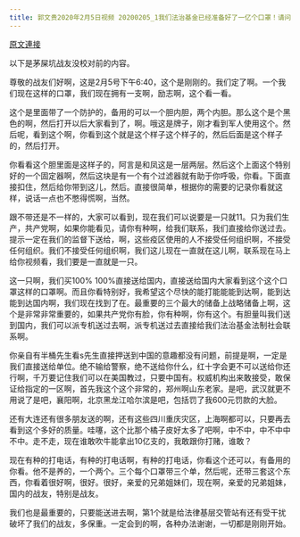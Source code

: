 ```yaml
---
title: 郭文贵2020年2月5日视频 20200205_1我们法治基金已经准备好了一亿个口罩！请问中共我们该如何送到我们血缘的同胞手里？寄诸囗罩．善至血缘！
---
```


[原文連接](https://gnews.org/ThreadView/53479252)

以下是茅屎坑战友没校对前的内容。

  尊敬的战友们好啊，这是2月5号下午6:40，这个是刚刚的。我们定了啊。一个我们现在这样的口罩，我们现在拥有一支啊，励志啊，这个看一看。

  这个是里面带了一个防护的，备用的可以一个胆内胆，两个内胆。那么这个是个黑色的啊，然后打开以后大家看到了，啊。哦这是牌子，刚才看到军人使用这个。然后呢，看到这个啊，你看到这个就是这个样子这个样子的，然后后面是这个样子的，然后打开。

  你看看这个胆里面是这样子的，阿言是和凤这是一层两层。然后这个上面这个特别好的一个固定器啊，然后这块是有一个有个过滤器就有助于你呼吸，你看。下面直接扣住，然后给你带到这儿，然后。直接很简单，根据你的需要的记录你看就这样，说话一点也不憋得慌啊，当然。

  跟不带还是不一样的，大家可以看到，现在我们可以说要是一只就11。只为我们生产，共产党啊，如果你能看见，请你有种啊，给我们联系，我们直接给你送过去。提示一定在我们的监督下送给，啊，这些疫区使用的人不接受任何组织啊，不接受任何组织。我们不接受任何组织啊，我们这儿现在一直就在这儿啊，联系现在马上给你视频看，我们要是一直就是一只。

  这一只啊，我们买100% 100%直接送给国内，直接送给国内大家看到这个这个口罩这样的口罩啊。而且你看特别好，我希望这个尽快的能打能能能到达啊，能到达能到达国内啊，我们现在找到了在。最重要的三个最大的储备上战略储备上啊，这个是非常非常重要的，如果共产党你有脸，你有种啊，你有这个。有胆量叫我们送到国内，我们可以派专机送过去啊，派专机送过去直接给我们法治基金法制社会联系啊。

  你亲自有半桶先生看s先生直接押送到中国的意趣都没有问题，前提是啊，一定是我们直接送给单位。绝不输给警察，绝不送给你什么，红十字会更不可以送给你还行啊，千万要记住我们可以在美国教过，只要中国有。权威机构出来敢接受，敢保证给指定的一区啊，首先我这个这个非常的，郑州啊山东老家。是吧，武汉就更不用说了是吧，襄阳啊，北京黑龙江哈尔滨是吧，包括罚了我600元罚款的大脸。

  还有大连还有很多朋友送的啊，还有这些四川重庆灾区，上海啊都可以，只要再去看到这个多好的质量。哇噻，这个比那个橘子皮好太多了吧啊，中不中，中不中中不中。走不走，现在谁敢吹牛能拿出10亿支的，我敢跟你打赌，谁敢？

  现在有种的打电话，有种的打电话啊，有种的打电话，你看这个还可以，有备用的你看。他不是养的，一个两个。三个每个口罩带三个单，然后呢，还带三套这个东西，你看着很好啊，很好。很好，亲爱的兄弟姐妹们，现在啊，亲爱的兄弟姐妹，国内的战友，特别是战友。

  我们也是最重要的，只要能送进去啊，第1个就是给法律基层交管站有还有受干扰破坏了我们的战友，多保重。一定会到的啊，各种办法谢谢，一切都是刚刚开始。

